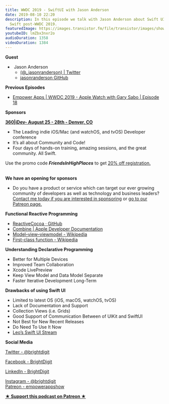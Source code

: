 ```yaml
---
title: WWDC 2019 - SwiftUI with Jason Anderson
date: 2019-08-10 22:20
description: In this episode we talk with Jason Anderson about Swift UI and reactive
  Swift post-WWDC 2019.
featuredImage: https://images.transistor.fm/file/transistor/images/show/122/full_1533929410-artwork.jpg
youtubeID: lmZbx3nxr2o
audioDuration: 1358
videoDuration: 1384
---
```

<p><b>Guest</b></p><ul><li> Jason Anderson <ul>
<li><a href="https://twitter.com/_jasonranderson">(@_jasonranderson) | Twitter</a></li>
<li><a href="https://github.com/Jasonranderson">jasonranderson GitHub</a></li>
</ul>
</li></ul><p><b>Previous Episodes</b></p><ul><li><a href="https://share.transistor.fm/s/3d4c7634?preview=true">Empower Apps | WWDC 2019 - Apple Watch with Gary Sabo | Episode 18</a></li></ul><p><b>Sponsors</b></p><p><a href="https://360idev.com/"><strong>360|iDev- August 25 - 28th - Denver, CO</strong></a></p><ul>
<li>The Leading indie iOS/Mac (and watchOS, and tvOS) Developer conference</li>
<li>It’s all about Community and Code!</li>
<li>Four days of hands-on training, amazing sessions, and the great community. All Swift.</li>
</ul><p>Use the promo code <strong><em>FriendsInHighPlaces</em></strong> to get <a href="https://360idev.com/#tile_registration">20% off registration.<br></a><br></p><p><strong>We have an opening for sponsors</strong></p><ul><li>Do you have a product or service which can target our ever growing community of developers as well as technology and business leaders? <a href="https://brightdigit.com/contact/">Contact me today if you are interested in sponsoring</a> or <a href="https://www.patreon.com/empowerappsshow">go to our Patreon page.</a>
</li></ul><p><b>Functional Reactive Programming</b></p><ul>
<li><a href="https://github.com/ReactiveCocoa">ReactiveCocoa · GitHub</a></li>
<li><a href="https://developer.apple.com/documentation/combine">Combine | Apple Developer Documentation</a></li>
<li><a href="https://en.wikipedia.org/wiki/Model%E2%80%93view%E2%80%93viewmodel">Model–view–viewmodel - Wikipedia</a></li>
<li><a href="https://en.wikipedia.org/wiki/First-class_function">First-class function - Wikipedia</a></li>
</ul><p><b>Understanding Declarative Programming</b></p><ul>
<li>Better for Multiple Devices</li>
<li>Improved Team Collaboration</li>
<li>Xcode LivePreview</li>
<li>Keep View Model and Data Model Separate</li>
<li>Faster Iterative Development Long-Term</li>
</ul><p><b>Drawbacks of using Swift UI</b></p><ul>
<li>Limited to latest OS (iOS, macOS, watchOS, tvOS)</li>
<li>Lack of Documentation and Support</li>
<li>Collection Views (i.e. Grids)</li>
<li>Good Support of Communication Between of UIKit and SwiftUI</li>
<li>Not Best for New Recent Releases</li>
<li>Do Need To Use It Now</li>
<li><a href="https://www.youtube.com/watch?v=e5EzQgKx2Es&amp;t=2051s">Leo’s Swift UI Stream</a></li>
</ul><p><b>Social Media</b></p><p><a href="https://twitter.com/brightdigit">Twitter - @brightdigit</a></p><p><a href="http://facebook.com/brightdigit">Facebook - BrightDigit</a></p><p><a href="https://www.linkedin.com/company/bright-digit">LinkedIn - BrightDigit</a></p><p><a href="https://www.instagram.com/brightdigit/">Instagram - @brightdigit</a><br><a href="https://www.patreon.com/empowerappsshow">Patreon - empowerappshow</a></p><p><strong><a rel="payment" title="★ Support this podcast on Patreon ★" href="https://www.patreon.com/empowerappsshow">★ Support this podcast on Patreon ★</a></strong></p>
      
